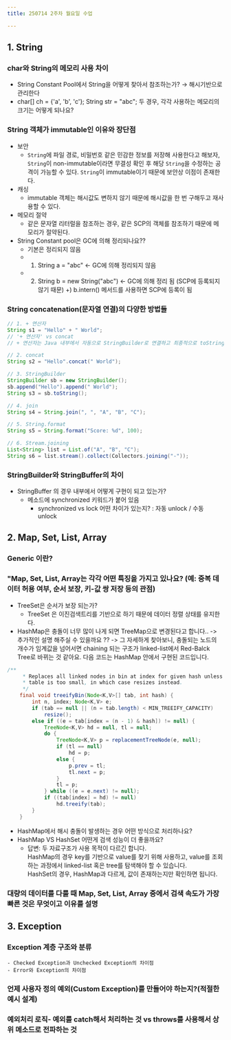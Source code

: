 ```yaml
---
title: 250714 2주차 월요일 수업

---
```

## 1. String
### char와 String의 메모리 사용 차이
- String Constant Pool에서 String을 어떻게 찾아서 참조하는가?
    → 해시기반으로 관리한다
- char[] ch = {'a', 'b', 'c'};
String str = "abc"; 
두 경우, 각각 사용하는 메모리의 크기는 어떻게 되나요?


### String 객체가 immutable인 이유와 장단점
 - 보안
     - `String`에 파일 경로, 비밀번호 같은 민감한 정보를 저장해 사용한다고 해보자, `String`이 non-immutable이라면 무결성 확인 후 해당 `String`을 수정하는 공격이 가능할 수 있다. `String`이 immutable이기 때문에 보안상 이점이 존재한다.
 - 캐싱
     - immutable 객체는 해시값도 변하지 않기 때문에 해시값을 한 번 구해두고 재사용할 수 있다.
- 메모리 절약
    - 같은 문자열 리터럴을 참조하는 경우, 같은 SCP의 객체를 참조하기 때문에 메모리가 절약된다. 
 - String Constant pool은 GC에 의해 정리되나요??
    - 기본은 정리되지 않음
    - 1. String a = "abc" ← GC에 의해 정리되지 않음
    - 2.  String b = new String("abc") ← GC에 의해 정리 됨 (SCP에 등록되지 않기 때문)
    +) b.intern() 메서드를 사용하면 SCP에 등록이 됨


### String concatenation(문자열 연결)의 다양한 방법들

```java
// 1. + 연산자
String s1 = "Hello" + " World";
// '+ 연산자' vs concat
// + 연산자는 Java 내부에서 자동으로 StringBuilder로 연결하고 최종적으로 toString() 해주기 때문에 메모리 관리 측면에서 concat 보다 좋다.

// 2. concat
String s2 = "Hello".concat(" World");

// 3. StringBuilder
StringBuilder sb = new StringBuilder();
sb.append("Hello").append(" World");
String s3 = sb.toString();

// 4. join
String s4 = String.join(", ", "A", "B", "C");

// 5. String.format
String s5 = String.format("Score: %d", 100);

// 6. Stream.joining
List<String> list = List.of("A", "B", "C");
String s6 = list.stream().collect(Collectors.joining("-"));

```

### StringBuilder와 StringBuffer의 차이

- StringBuffer 의 경우 내부에서 어떻게 구현이 되고 있는가?
    - 메소드에 synchronized 키워드가 붙어 있음
        - synchronized vs lock 어떤 차이가 있는지? : 자동 unlock / 수동 unlock

## 2. Map, Set, List, Array
### Generic 이란? 
### "Map, Set, List, Array는 각각 어떤 특징을 가지고 있나요? (예: 중복 데이터 허용 여부, 순서 보장, 키-값 쌍 저장 등의 관점)

- TreeSet은 순서가 보장 되는가?
    - TreeSet 은 이진검색트리를 기반으로 하기 때문에 데이터 정렬 상태를 유지한다.
- HashMap은 충돌이 너무 많이 나게 되면 TreeMap으로 변경된다고 합니다..
  -> 추가적인 설명 해주실 수 있을까요 ?? 
  -> 그 자세하게 찾아보니, 충돌되는 노드의 개수가 임계값을 넘어서면 chaining 되는 구조가 linked-list에서 Red-Balck Tree로 바뀌는 것 같아요. 다음 코드는 HashMap 안에서 구현된 코드입니다. 
```java
/**
     * Replaces all linked nodes in bin at index for given hash unless
     * table is too small, in which case resizes instead.
     */
    final void treeifyBin(Node<K,V>[] tab, int hash) {
        int n, index; Node<K,V> e;
        if (tab == null || (n = tab.length) < MIN_TREEIFY_CAPACITY)
            resize();
        else if ((e = tab[index = (n - 1) & hash]) != null) {
            TreeNode<K,V> hd = null, tl = null;
            do {
                TreeNode<K,V> p = replacementTreeNode(e, null);
                if (tl == null)
                    hd = p;
                else {
                    p.prev = tl;
                    tl.next = p;
                }
                tl = p;
            } while ((e = e.next) != null);
            if ((tab[index] = hd) != null)
                hd.treeify(tab);
        }
    }
```
- HashMap에서 해시 충돌이 발생하는 경우 어떤 방식으로 처리하나요?
- HashMap VS HashSet 어떤게 검색 성능이 더 좋을까요?
    - 답변: 두 자료구조가 사용 목적이 다르긴 합니다. <br> HashMap의 경우 key를 기반으로 value를 찾기 위해 사용하고, value를 조회하는 과정에서 linked-list 혹은 tree를 탐색해야 할 수 있습니다. <br> HashSet의 경우, HashMap과 다르게, 값이 존재하는지만 확인하면 됩니다.

### 대량의 데이터를 다룰 때 Map, Set, List, Array 중에서 검색 속도가 가장 빠른 것은 무엇이고 이유를 설명

## 3. Exception 

### Exception 계층 구조와 분류
	- Checked Exception과 Unchecked Exception의 차이점
	- Error와 Exception의 차이점
    

### 언제 사용자 정의 예외(Custom Exception)를 만들어야 하는지?(적절한 예시 설계)
### 예외처리 로직- 예외를 catch해서 처리하는 것 vs throws를 사용해서 상위 메소드로 전파하는 것 


